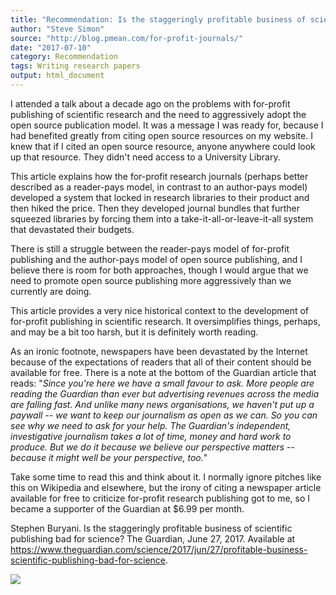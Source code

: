 ```yaml
---
title: "Recommendation: Is the staggeringly profitable business of scientific publishing bad for science?"
author: "Steve Simon"
source: "http://blog.pmean.com/for-profit-journals/"
date: "2017-07-10"
category: Recommendation
tags: Writing research papers
output: html_document
---
```


I attended a talk about a decade ago on the problems with for-profit
publishing of scientific research and the need to aggressively adopt the
open source publication model. It was a message I was ready for, because
I had benefited greatly from citing open source resources on my website.
I knew that if I cited an open source resource, anyone anywhere could
look up that resource. They didn't need access to a University Library.

<!---more--->

This article explains how the for-profit research journals (perhaps
better described as a reader-pays model, in contrast to an author-pays
model) developed a system that locked in research libraries to their
product and then hiked the price. Then they developed journal bundles
that further squeezed libraries by forcing them into a
take-it-all-or-leave-it-all system that devastated their budgets.

There is still a struggle between the reader-pays model of for-profit
publishing and the author-pays model of open source publishing, and I
believe there is room for both approaches, though I would argue that we
need to promote open source publishing more aggressively than we
currently are doing.

This article provides a very nice historical context to the development
of for-profit publishing in scientific research. It oversimplifies
things, perhaps, and may be a bit too harsh, but it is definitely worth
reading.

As an ironic footnote, newspapers have been devastated by the Internet
because of the expectations of readers that all of their content should
be available for free. There is a note at the bottom of the Guardian
article that reads: "*Since you're here we have a small favour to ask.
More people are reading the Guardian than ever but advertising revenues
across the media are falling fast. And unlike many news organisations,
we haven't put up a paywall -- we want to keep our journalism as open as
we can. So you can see why we need to ask for your help. The Guardian's
independent, investigative journalism takes a lot of time, money and
hard work to produce. But we do it because we believe our perspective
matters -- because it might well be your perspective, too.*"

Take some time to read this and think about it. I normally ignore
pitches like this on Wikipedia and elsewhere, but the irony of citing a
newspaper article available for free to criticize for-profit research
publishing got to me, so I became a supporter of the Guardian at \$6.99
per month.

Stephen Buryani. Is the staggeringly profitable business of scientific
publishing bad for science? The Guardian, June 27, 2017. Available at
<https://www.theguardian.com/science/2017/jun/27/profitable-business-scientific-publishing-bad-for-science>.

![](../for-profit-journals01.png) 


